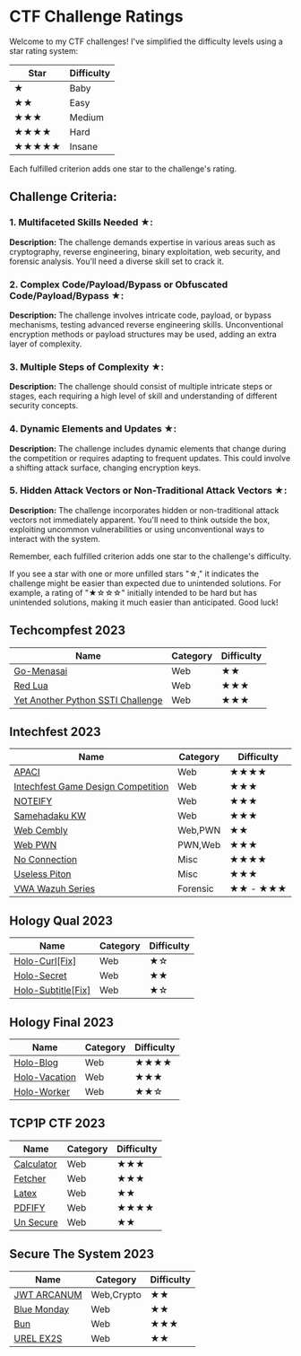 # CTF Challenge Ratings

Welcome to my CTF challenges! I've simplified the difficulty levels using a star rating system:

| Star | Difficulty |
|------|------------|
| ★    | Baby       |
| ★★   | Easy       |
| ★★★  | Medium     |
| ★★★★ | Hard       |
| ★★★★★| Insane     |

Each fulfilled criterion adds one star to the challenge's rating.

## Challenge Criteria:

### 1. Multifaceted Skills Needed ★:
**Description:** The challenge demands expertise in various areas such as cryptography, reverse engineering, binary exploitation, web security, and forensic analysis. You'll need a diverse skill set to crack it.

### 2. Complex Code/Payload/Bypass or Obfuscated Code/Payload/Bypass ★:
**Description:** The challenge involves intricate code, payload, or bypass mechanisms, testing advanced reverse engineering skills. Unconventional encryption methods or payload structures may be used, adding an extra layer of complexity.

### 3. Multiple Steps of Complexity ★:
**Description:** The challenge should consist of multiple intricate steps or stages, each requiring a high level of skill and understanding of different security concepts.

### 4. Dynamic Elements and Updates ★:
**Description:** The challenge includes dynamic elements that change during the competition or requires adapting to frequent updates. This could involve a shifting attack surface, changing encryption keys.

### 5. Hidden Attack Vectors or Non-Traditional Attack Vectors ★:
**Description:** The challenge incorporates hidden or non-traditional attack vectors not immediately apparent. You'll need to think outside the box, exploiting uncommon vulnerabilities or using unconventional ways to interact with the system.

Remember, each fulfilled criterion adds one star to the challenge's difficulty.

If you see a star with one or more unfilled stars "☆," it indicates the challenge might be easier than expected due to unintended solutions. For example, a rating of "★☆☆☆" initially intended to be hard but has unintended solutions, making it much easier than anticipated. Good luck!

## Techcompfest 2023

|Name|Category|Difficulty|
|----|--------|----------|
|[Go-Menasai](./Techcompfest-2022/Go-Menasai/)|Web|★★|
|[Red Lua](./Techcompfest-2022/Red%20Lua/)|Web|★★★|
|[Yet Another Python SSTI Challenge](./Techcompfest-2022/Yet%20Another%20Python%20SSTI%20Challenge/)|Web|★★★|

## Intechfest 2023

|Name|Category|Difficulty|
|----|--------|----------|
|[APACI](./Intechfest-2023/Web-Exploitation/APACI/)|Web|★★★★|
|[Intechfest Game Design Competition](./Intechfest-2023/Web-Exploitation/Intechfest%20Game%20Design%20Competition/)|Web|★★★|
|[NOTEIFY](./Intechfest-2023/Web-Exploitation/NOTEIFY/)|Web|★★★|
|[Samehadaku KW](./Intechfest-2023/Web-Exploitation/Samehadaku%20KW/)|Web|★★★|
|[Web Cembly](./Intechfest-2023/PWN/web-cembly/)|Web,PWN|★★|
|[Web PWN](./Intechfest-2023/PWN/web-pwn/)|PWN,Web|★★★|
|[No Connection](./Intechfest-2023/Misc/no-connection/)|Misc|★★★★|
|[Useless Piton](./Intechfest-2023/Misc/useless-piton/)|Misc|★★★|
|[VWA Wazuh Series](./Intechfest-2023/Forensic/VWA-Wazuh(Series)/)|Forensic|★★ - ★★★|

## Hology Qual 2023

|Name|Category|Difficulty|
|----|--------|----------|
|[Holo-Curl[Fix]](./Hology-qual-2023/Holo-Curl[Fix]/)|Web|★☆|
|[Holo-Secret](./Hology-qual-2023/Holo-Secret/)|Web|★★|
|[Holo-Subtitle[Fix]](./Hology-qual-2023/Holo-Subtitle[Fix]/)|Web|★☆|

## Hology Final 2023

|Name|Category|Difficulty|
|----|--------|----------|
|[Holo-Blog](./Hology-final-2023/Holo-Blog/)|Web|★★★★|
|[Holo-Vacation](./Hology-final-2023/Holo-Vacation/)|Web|★★★|
|[Holo-Worker](./Hology-final-2023/Holo-Vacation/)|Web|★★☆|

## TCP1P CTF 2023

|Name|Category|Difficulty|
|----|--------|----------|
|[Calculator](./TCP1P-CTF-2023/Web/calculator/)|Web|★★★|
|[Fetcher](./TCP1P-CTF-2023/Web/fetcher/)|Web|★★★|
|[Latex](./TCP1P-CTF-2023/Web/Latex/)|Web|★★|
|[PDFIFY](./TCP1P-CTF-2023/Web/PDFIFY/)|Web|★★★★|
|[Un Secure](./TCP1P-CTF-2023/Web/Un%20Secure/)|Web|★★|

## Secure The System 2023
|Name|Category|Difficulty|
|----|--------|----------|
|[JWT ARCANUM](./SecureTheSystem2023/Cryptography/JWT%20ARCANUM/)|Web,Crypto|★★|
|[Blue Monday](./SecureTheSystem2023/Web/Blue%20Monday/)|Web|★★|
|[Bun](./SecureTheSystem2023/Web/Bun/)|Web|★★★|
|[UREL EX2S](./SecureTheSystem2023/Web/UREL-EX2S/)|Web|★★|
